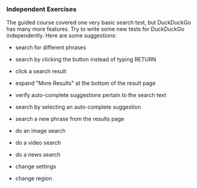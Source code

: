 ### Independent Exercises

The guided course covered one very basic search test, but DuckDuckGo has many more features. Try to write some new tests for DuckDuckGo independently. Here are some suggestions:

* search for different phrases

* search by clicking the button instead of typing RETURN

* click a search result

* expand "More Results" at the bottom of the result page

* verify auto-complete suggestions pertain to the search text

* search by selecting an auto-complete suggestion

* search a new phrase from the results page

* do an image search

* do a video search

* do a news search

* change settings

* change region